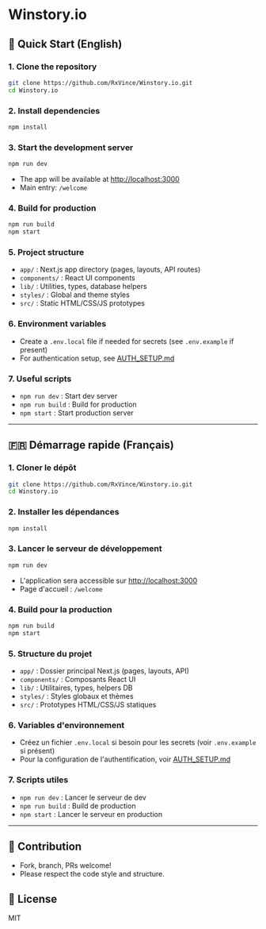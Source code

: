 # Winstory.io

## 🚀 Quick Start (English)

### 1. Clone the repository
```bash
git clone https://github.com/RxVince/Winstory.io.git
cd Winstory.io
```

### 2. Install dependencies
```bash
npm install
```

### 3. Start the development server
```bash
npm run dev
```

- The app will be available at [http://localhost:3000](http://localhost:3000)
- Main entry: `/welcome`

### 4. Build for production
```bash
npm run build
npm start
```

### 5. Project structure
- `app/` : Next.js app directory (pages, layouts, API routes)
- `components/` : React UI components
- `lib/` : Utilities, types, database helpers
- `styles/` : Global and theme styles
- `src/` : Static HTML/CSS/JS prototypes

### 6. Environment variables
- Create a `.env.local` file if needed for secrets (see `.env.example` if present)
- For authentication setup, see [AUTH_SETUP.md](./AUTH_SETUP.md)

### 7. Useful scripts
- `npm run dev` : Start dev server
- `npm run build` : Build for production
- `npm start` : Start production server

---

## 🇫🇷 Démarrage rapide (Français)

### 1. Cloner le dépôt
```bash
git clone https://github.com/RxVince/Winstory.io.git
cd Winstory.io
```

### 2. Installer les dépendances
```bash
npm install
```

### 3. Lancer le serveur de développement
```bash
npm run dev
```

- L'application sera accessible sur [http://localhost:3000](http://localhost:3000)
- Page d'accueil : `/welcome`

### 4. Build pour la production
```bash
npm run build
npm start
```

### 5. Structure du projet
- `app/` : Dossier principal Next.js (pages, layouts, API)
- `components/` : Composants React UI
- `lib/` : Utilitaires, types, helpers DB
- `styles/` : Styles globaux et thèmes
- `src/` : Prototypes HTML/CSS/JS statiques

### 6. Variables d'environnement
- Créez un fichier `.env.local` si besoin pour les secrets (voir `.env.example` si présent)
- Pour la configuration de l'authentification, voir [AUTH_SETUP.md](./AUTH_SETUP.md)

### 7. Scripts utiles
- `npm run dev` : Lancer le serveur de dev
- `npm run build` : Build de production
- `npm start` : Lancer le serveur en production

---

## 🤝 Contribution
- Fork, branch, PRs welcome!
- Please respect the code style and structure.

## 📄 License
MIT
